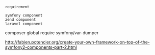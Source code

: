 
`requirement`
    
    symfony component
    zend component
    laravel component
    

composer global require symfony/var-dumper

http://fabien.potencier.org/create-your-own-framework-on-top-of-the-symfony2-components-part-2.html